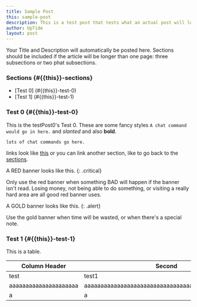 ```yaml
---
title: Sample Post
this: sample-post
description: This is a test post that tests what an actual post will look like.
author: UpTide
layout: post
---
```


Your Title and Description will automatically be posted here. Sections should be included if the article will be longer than one page: three subsections or two phat subsections.

### Sections {#{{this}}-sections}

- [Test 0] (#{{this}}-test-0)
- [Test 1] (#{{this}}-test-1)

### Test 0 {#{{this}}-test-0}

This is the testPost0's Test 0. These are some fancy styles `A chat command would go in here.` and *slanted* and also **bold**.

``lots
of
chat commands
go here.``

links look like [this](https://magicgirls.us) or you can link another section, like to go back to the [sections](#{{this}}-sections).

A RED banner looks like this. {: .critical}

Only use the red banner when something BAD will happen if the banner isn't read. Losing money, not being able to do something, or visiting a really hard area are all good red banner uses.

A GOLD banner looks like this. {: .alert}

Use the gold banner when time will be wasted, or when there's a special note.

### Test 1 {#{{this}}-test-1}

This is a table.

|Column Header|Second|
|-------------|------|
|test|test1|
|aaaaaaaaaaaaaaaaaaaaa|aaaaaaaaaaaaaaaaaaaaaaaaaaaaaaaaaaaaaaaaaaaaaaaaaa|
|a|a|
